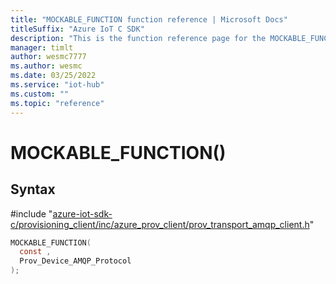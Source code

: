 ```yaml
---                             
title: "MOCKABLE_FUNCTION function reference | Microsoft Docs" 
titleSuffix: "Azure IoT C SDK"            
description: "This is the function reference page for the MOCKABLE_FUNCTION() function in the Azure IoT C SDK. This SDK is used with Azure IoT Hub and Azure IoT Hub Device Provisioning Service"            
manager: timlt                 
author: wesmc7777              
ms.author: wesmc               
ms.date: 03/25/2022                    
ms.service: "iot-hub"             
ms.custom: ""                
ms.topic: "reference"        
---                            
```


# MOCKABLE_FUNCTION()

## Syntax

\#include "[azure-iot-sdk-c/provisioning_client/inc/azure_prov_client/prov_transport_amqp_client.h](../prov-transport-amqp-client-h.md)"  
```C
MOCKABLE_FUNCTION(
  const ,
  Prov_Device_AMQP_Protocol
);
```

